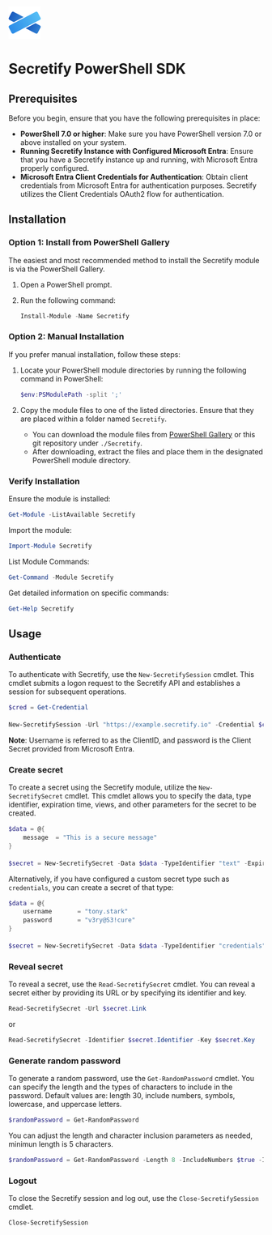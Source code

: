 ![Alt text](assets/icon-64.png?raw=true "Title")

# Secretify PowerShell SDK

## Prerequisites

Before you begin, ensure that you have the following prerequisites in place:

* **PowerShell 7.0 or higher**: Make sure you have PowerShell version 7.0 or above installed on your system.
* **Running Secretify Instance with Configured Microsoft Entra**: Ensure that you have a Secretify instance up and running, with Microsoft Entra properly configured.
* **Microsoft Entra Client Credentials for Authentication**: Obtain client credentials from Microsoft Entra for authentication purposes. Secretify utilizes the Client Credentials OAuth2 flow for authentication.

## Installation

### Option 1: Install from PowerShell Gallery

The easiest and most recommended method to install the Secretify module is via the PowerShell Gallery.

1. Open a PowerShell prompt.
2. Run the following command:

    ```powershell
    Install-Module -Name Secretify
    ```

### Option 2: Manual Installation

If you prefer manual installation, follow these steps:

1. Locate your PowerShell module directories by running the following command in PowerShell:

    ```powershell
    $env:PSModulePath -split ';'
    ```

2. Copy the module files to one of the listed directories. Ensure that they are placed within a folder named `Secretify`.

    - You can download the module files from [PowerShell Gallery](https://www.powershellgallery.com/packages/Secretify) or this git repository under `./Secretify`.
    - After downloading, extract the files and place them in the designated PowerShell module directory.

### Verify Installation

Ensure the module is installed:

```powershell
Get-Module -ListAvailable Secretify
```

Import the module:

```powershell
Import-Module Secretify
```

List Module Commands:

```powershell
Get-Command -Module Secretify
```

Get detailed information on specific commands:

```powershell
Get-Help Secretify
```

## Usage

### Authenticate

To authenticate with Secretify, use the `New-SecretifySession` cmdlet. This cmdlet submits a logon request to the Secretify API and establishes a session for subsequent operations.

```powershell
$cred = Get-Credential

New-SecretifySession -Url "https://example.secretify.io" -Credential $cred
```

**Note**: Username is referred to as the ClientID, and password is the Client Secret provided from Microsoft Entra.

### Create secret

To create a secret using the Secretify module, utilize the `New-SecretifySecret` cmdlet. This cmdlet allows you to specify the data, type identifier, expiration time, views, and other parameters for the secret to be created.

```powershell
$data = @{
    message  = "This is a secure message"
}

$secret = New-SecretifySecret -Data $data -TypeIdentifier "text" -ExpiresAt "24h" -Views 2 -IsDestroyable $true -HasPassphrase $false
```

Alternatively, if you have configured a custom secret type such as `credentials`, you can create a secret of that type:

```powershell
$data = @{
    username       = "tony.stark"
    password       = "v3ry@S3!cure"
}

$secret = New-SecretifySecret -Data $data -TypeIdentifier "credentials" -ExpiresAt "24h" -Views 2 -IsDestroyable $true -HasPassphrase $false
```

### Reveal secret

To reveal a secret, use the `Read-SecretifySecret` cmdlet. You can reveal a secret either by providing its URL or by specifying its identifier and key.


```powershell
Read-SecretifySecret -Url $secret.Link
```

or


```powershell
Read-SecretifySecret -Identifier $secret.Identifier -Key $secret.Key
```

### Generate random password

To generate a random password, use the `Get-RandomPassword` cmdlet. You can specify the length and the types of characters to include in the password. 
Default values are: length 30, include numbers, symbols, lowercase, and uppercase letters.   


```powershell
$randomPassword = Get-RandomPassword
```

You can adjust the length and character inclusion parameters as needed, minimun length is 5 characters. 

```powershell
$randomPassword = Get-RandomPassword -Length 8 -IncludeNumbers $true -IncludeSymbols $false -IncludeLowercase $true -IncludeUppercase $true
```

### Logout

To close the Secretify session and log out, use the `Close-SecretifySession` cmdlet.

```powershell
Close-SecretifySession
```
